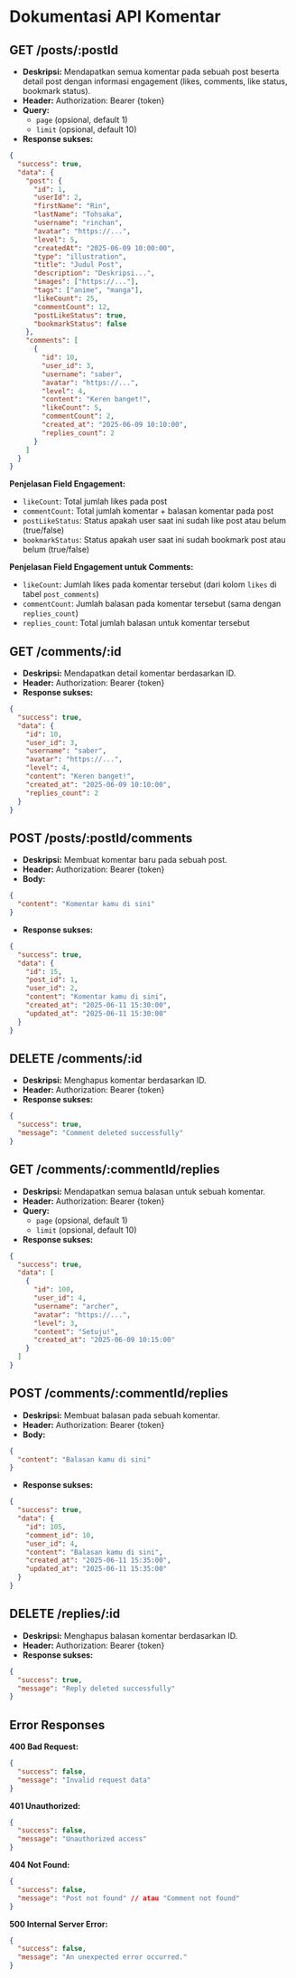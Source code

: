 # Dokumentasi API Komentar

## GET /posts/:postId

- **Deskripsi:** Mendapatkan semua komentar pada sebuah post beserta detail post dengan informasi engagement (likes, comments, like status, bookmark status).
- **Header:** Authorization: Bearer {token}
- **Query:**
  - `page` (opsional, default 1)
  - `limit` (opsional, default 10)
- **Response sukses:**

```json
{
  "success": true,
  "data": {
    "post": {
      "id": 1,
      "userId": 2,
      "firstName": "Rin",
      "lastName": "Tohsaka",
      "username": "rinchan",
      "avatar": "https://...",
      "level": 5,
      "createdAt": "2025-06-09 10:00:00",
      "type": "illustration",
      "title": "Judul Post",
      "description": "Deskripsi...",
      "images": ["https://..."],
      "tags": ["anime", "manga"],
      "likeCount": 25,
      "commentCount": 12,
      "postLikeStatus": true,
      "bookmarkStatus": false
    },
    "comments": [
      {
        "id": 10,
        "user_id": 3,
        "username": "saber",
        "avatar": "https://...",
        "level": 4,
        "content": "Keren banget!",
        "likeCount": 5,
        "commentCount": 2,
        "created_at": "2025-06-09 10:10:00",
        "replies_count": 2
      }
    ]
  }
}
```

**Penjelasan Field Engagement:**

- `likeCount`: Total jumlah likes pada post
- `commentCount`: Total jumlah komentar + balasan komentar pada post
- `postLikeStatus`: Status apakah user saat ini sudah like post atau belum (true/false)
- `bookmarkStatus`: Status apakah user saat ini sudah bookmark post atau belum (true/false)

**Penjelasan Field Engagement untuk Comments:**

- `likeCount`: Jumlah likes pada komentar tersebut (dari kolom `likes` di tabel `post_comments`)
- `commentCount`: Jumlah balasan pada komentar tersebut (sama dengan `replies_count`)
- `replies_count`: Total jumlah balasan untuk komentar tersebut

## GET /comments/:id

- **Deskripsi:** Mendapatkan detail komentar berdasarkan ID.
- **Header:** Authorization: Bearer {token}
- **Response sukses:**

```json
{
  "success": true,
  "data": {
    "id": 10,
    "user_id": 3,
    "username": "saber",
    "avatar": "https://...",
    "level": 4,
    "content": "Keren banget!",
    "created_at": "2025-06-09 10:10:00",
    "replies_count": 2
  }
}
```

## POST /posts/:postId/comments

- **Deskripsi:** Membuat komentar baru pada sebuah post.
- **Header:** Authorization: Bearer {token}
- **Body:**

```json
{
  "content": "Komentar kamu di sini"
}
```

- **Response sukses:**

```json
{
  "success": true,
  "data": {
    "id": 15,
    "post_id": 1,
    "user_id": 2,
    "content": "Komentar kamu di sini",
    "created_at": "2025-06-11 15:30:00",
    "updated_at": "2025-06-11 15:30:00"
  }
}
```

## DELETE /comments/:id

- **Deskripsi:** Menghapus komentar berdasarkan ID.
- **Header:** Authorization: Bearer {token}
- **Response sukses:**

```json
{
  "success": true,
  "message": "Comment deleted successfully"
}
```

## GET /comments/:commentId/replies

- **Deskripsi:** Mendapatkan semua balasan untuk sebuah komentar.
- **Header:** Authorization: Bearer {token}
- **Query:**
  - `page` (opsional, default 1)
  - `limit` (opsional, default 10)
- **Response sukses:**

```json
{
  "success": true,
  "data": [
    {
      "id": 100,
      "user_id": 4,
      "username": "archer",
      "avatar": "https://...",
      "level": 3,
      "content": "Setuju!",
      "created_at": "2025-06-09 10:15:00"
    }
  ]
}
```

## POST /comments/:commentId/replies

- **Deskripsi:** Membuat balasan pada sebuah komentar.
- **Header:** Authorization: Bearer {token}
- **Body:**

```json
{
  "content": "Balasan kamu di sini"
}
```

- **Response sukses:**

```json
{
  "success": true,
  "data": {
    "id": 105,
    "comment_id": 10,
    "user_id": 4,
    "content": "Balasan kamu di sini",
    "created_at": "2025-06-11 15:35:00",
    "updated_at": "2025-06-11 15:35:00"
  }
}
```

## DELETE /replies/:id

- **Deskripsi:** Menghapus balasan komentar berdasarkan ID.
- **Header:** Authorization: Bearer {token}
- **Response sukses:**

```json
{
  "success": true,
  "message": "Reply deleted successfully"
}
```

## Error Responses

**400 Bad Request:**

```json
{
  "success": false,
  "message": "Invalid request data"
}
```

**401 Unauthorized:**

```json
{
  "success": false,
  "message": "Unauthorized access"
}
```

**404 Not Found:**

```json
{
  "success": false,
  "message": "Post not found" // atau "Comment not found"
}
```

**500 Internal Server Error:**

```json
{
  "success": false,
  "message": "An unexpected error occurred."
}
```
